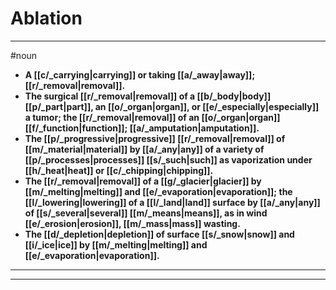 # Ablation
---
#noun
- **A [[c/_carrying|carrying]] or taking [[a/_away|away]]; [[r/_removal|removal]].**
- **The surgical [[r/_removal|removal]] of a [[b/_body|body]] [[p/_part|part]], an [[o/_organ|organ]], or [[e/_especially|especially]] a tumor; the [[r/_removal|removal]] of an [[o/_organ|organ]] [[f/_function|function]]; [[a/_amputation|amputation]].**
- **The [[p/_progressive|progressive]] [[r/_removal|removal]] of [[m/_material|material]] by [[a/_any|any]] of a variety of [[p/_processes|processes]] [[s/_such|such]] as vaporization under [[h/_heat|heat]] or [[c/_chipping|chipping]].**
- **The [[r/_removal|removal]] of a [[g/_glacier|glacier]] by [[m/_melting|melting]] and [[e/_evaporation|evaporation]]; the [[l/_lowering|lowering]] of a [[l/_land|land]] surface by [[a/_any|any]] of [[s/_several|several]] [[m/_means|means]], as in wind [[e/_erosion|erosion]], [[m/_mass|mass]] wasting.**
- **The [[d/_depletion|depletion]] of surface [[s/_snow|snow]] and [[i/_ice|ice]] by [[m/_melting|melting]] and [[e/_evaporation|evaporation]].**
---
---
